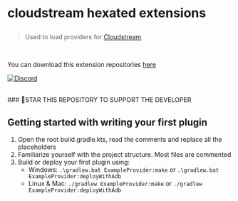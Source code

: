 # **cloudstream hexated extensions**<p align="center">
 > Used to load providers for [Cloudstream](https://recloudstream.github.io/)
<br>
 
You can download this extension repositories [here
](https://recloudstream.github.io/repos/)


[![Discord](https://invidget.switchblade.xyz/5Hus6fM)](https://discord.gg/5Hus6fM)

 
<br>
### 🌟STAR THIS REPOSITORY TO SUPPORT THE DEVELOPER

## Getting started with writing your first plugin

1. Open the root build.gradle.kts, read the comments and replace all the placeholders
2. Familiarize yourself with the project structure. Most files are commented
3. Build or deploy your first plugin using:
    - Windows: `.\gradlew.bat ExampleProvider:make` or `.\gradlew.bat ExampleProvider:deployWithAdb`
    - Linux & Mac: `./gradlew ExampleProvider:make` or `./gradlew ExampleProvider:deployWithAdb`

